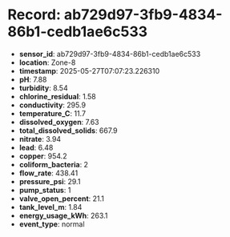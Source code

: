 # Record: ab729d97-3fb9-4834-86b1-cedb1ae6c533

- **sensor_id**: ab729d97-3fb9-4834-86b1-cedb1ae6c533
- **location**: Zone-8
- **timestamp**: 2025-05-27T07:07:23.226310
- **pH**: 7.88
- **turbidity**: 8.54
- **chlorine_residual**: 1.58
- **conductivity**: 295.9
- **temperature_C**: 11.7
- **dissolved_oxygen**: 7.63
- **total_dissolved_solids**: 667.9
- **nitrate**: 3.94
- **lead**: 6.48
- **copper**: 954.2
- **coliform_bacteria**: 2
- **flow_rate**: 438.41
- **pressure_psi**: 29.1
- **pump_status**: 1
- **valve_open_percent**: 21.1
- **tank_level_m**: 1.84
- **energy_usage_kWh**: 263.1
- **event_type**: normal